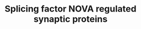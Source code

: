 ---
annotations:
- type: Pathway Ontology
  value: cadherin mediated signaling pathway
authors:
- Mkutmon
- Khanspers
- MaintBot
- Fehrhart
description: Synaptic Communication influenced by NOVA-splicing regulation.  Proteins
  on this pathway have targeted assays available via the [https://assays.cancer.gov/available_assays?wp_id=WP4148
  CPTAC Assay Portal].
last-edited: 2020-05-28
organisms:
- Homo sapiens
redirect_from:
- /index.php/Pathway:WP4148
- /instance/WP4148
schema-jsonld:
- '@context': https://schema.org/
  '@id': https://wikipathways.github.io/pathways/WP4148.html
  '@type': Dataset
  creator:
    '@type': Organization
    name: WikiPathways
  description: Synaptic Communication influenced by NOVA-splicing regulation.  Proteins
    on this pathway have targeted assays available via the [https://assays.cancer.gov/available_assays?wp_id=WP4148
    CPTAC Assay Portal].
  keywords:
  - ''
  - NTNG1
  - KCNJ6
  - EPB41L3
  - EPB41L1
  - CDH2
  - EphrinA5R
  - MAPK4
  - CADM3
  - TERF2IP
  - CAV2
  - STXBP2
  - EPB41L2
  - CLSTN1
  - LAR
  - KCNQ2
  - GABBR2
  - ANK3
  - nAChRa2
  - MAP4
  - '</br>Homology Mapping from Mus musculus to Homo sapiens: Original ID = L:14406'
  - RAP1GAP
  - CLASP1
  - KCNMA1
  - PLCB4
  - GPHN
  - SNW1
  - ATP2B1
  - nAChRa4
  - GRIK2
  - EFNA5
  - AGRN
  - CSN3
  - NEO1
  - APLP2
  - a-catenin
  - CAMK2G
  - '</br>Homology Mapping from Mus musculus to Homo sapiens: Original ID = L:13823'
  - GRIN2B
  - CHL1
  - PRKCZ
  - DAB1
  - GABRG2
  - GlyRa2
  - Integrin a2
  - '</br>Homology Mapping from Mus musculus to Homo sapiens: Original ID = S:A2ASQ1'
  - PIP2
  - '</br>Homology Mapping from Mus musculus to Homo sapiens: Original ID = En:ENSMUSG00000000058'
  - CADM1
  - NCDN
  - Syntaxin1
  - EPB41
  - GRIN1
  - MAPK9
  - CASK
  - STX2
  license: CC0
  name: Splicing factor NOVA regulated synaptic proteins
seo: CreativeWork
title: Splicing factor NOVA regulated synaptic proteins
wpid: WP4148
---
